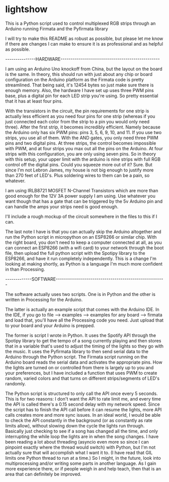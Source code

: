 # lightshow
This is a Python script used to control multiplexed RGB strips through an Arduino running Firmata and the Pyfirmata library

I will try to make this README as robust as possible, but please let me know if there are changes I can make to ensure it is as professional and as helpful as possible.

---------------HARDWARE-------------------------------------------------

I am using an Arduino Uno knockoff from China, but the layout on the board is the same. In theory, this should run with just about any chip or board configuration on the Arduino platform as the Firmata code is pretty streamlined. That being said, it's 12454 bytes so just make sure there is enough memory. Also, the hardware I have set up uses three PWM pins base, plus a digital pin for each LED strip you're using. So pretty essential that it has at least four pins.

With the transistors in the circuit, the pin requirements for one strip is actually less efficient as you need four pins for one strip (whereas if you just connected each color from the strip to a pin you would only need three). After the first strip, it becomes incredibly efficient. Namely because the Arduino only has six PWM pins: pins 3, 5, 6, 9, 10, and 11. If you use two strips, you use all of them. With the AND gates, you only need three PWM pins and two digital pins. At three strips, the control becomes impossible with PWM, and at four strips you max out all the pins on the Arduino. At four strips with this configuration, you are only using seven pins. So in theory with this setup, your upper limit with the arduino is nine strips with full RGB control off the digital pins. Could you squeeze more out of it? Sure. But since I'm not Lebron James, my house is not big enough to justify more than 270 feet of LED's. Plus soldering wires to them can be a pain, so whatever.

I am using IRLB8721 MOSFET N-Channel Transistors which are more than good enough for the 12V 3A power supply I am using. Use whatever you want though that has a gate that can be triggered by the 5v Arduino pin and can handle the amps your strips need is good enough.

I'll include a rough mockup of the circuit somewhere in the files to this if I can.

The last note I have is that you can actually skip the Arduino altogether and run the Python script in micropython on an ESP8266 or similar chip. With the right board, you don't need to keep a computer connected at all, as you can connect an ESP8266 (with a wifi card) to your network through the boot file, then upload the full python script with the Spotipy library to the ESP8266, and have it run completely independently. This is a change I'm looking at making shortly, as Python is a language I'm much more confident in than Processing.

-------------SOFTWARE------------------------------------------------------

The software actually uses two scripts. One is in Python and the other is written in Processing for the Arduino.

The latter is actually an example script that comes with the Arduino IDE. In the IDE, if you go to file --> examples --> examples for any board --> firmata and load that, you'll have all the Processing code you need. Just upload that to your board and your Arduino is prepped.

The former is script I wrote in Python. It uses the Spotify API through the Spotipy library to get the tempo of a song currently playing and then stores that in a variable that's used to adjust the timing of the lights so they go with the music. It uses the Pyfirmata library to then send serial data to the Arduino through the Python script. The Firmata script running on the Arduino board reads the serial data and activates the appropriate pins. How the lights are turned on or controlled from there is largely up to you and your preferences, but I have included a function that uses PWM to create random, varied colors and that turns on different strips/segments of LED's randomly.

The Python script is structured to only call the API once every 5 seconds. This is for two reasons: I don't want the API to rate limit me, and every time the API is called there's a 0.15 second delay with my network speed. Since the script has to finish the API call before it can resume the lights, more API calls creates more and more sync issues. In an ideal world, I would be able to check the API constantly in the background (or as constantly as rate limits allow), without slowing down the cycle the lights run through. Basically just checking to see if a song has changed all the time, and only interrupting the while loop the lights are in when the song changes. I have been reading a lot about threading (asyncio even more so since I can pinpoint exactly where the thread would switch) with Python, but I'm not actually sure that will accomplish what I want it to. (I have read that GIL limits one Python thread to run at a time.) So I might, in the future, look into multiprocessing and/or writing some parts in another language. As I gain more experience there, or if people weigh in and help teach, then that is an area that can definitely be improved.


